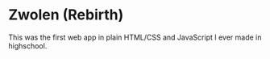 # Zwolen (Rebirth)

This was the first web app in plain HTML/CSS and JavaScript I ever made in highschool.